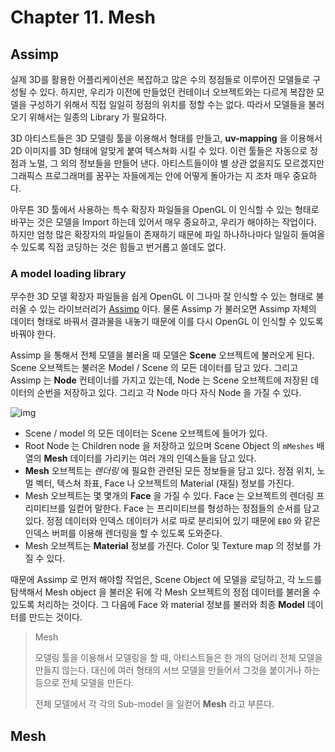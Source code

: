 # Chapter 11. Mesh

## Assimp

실제 3D를 활용한 어플리케이션은 복잡하고 많은 수의 정점들로 이루어진 모델들로 구성될 수 있다. 하지만, 우리가 이전에 만들었던 컨테이너 오브젝트와는 다르게 복잡한 모델을 구성하기 위해서 직접 일일히 정점의 위치를 정할 수는 없다. 따라서 모델들을 불러오기 위해서는 일종의 Library 가 필요하다.

3D 아티스트들은 3D 모델링 툴을 이용해서 형태를 만들고, **uv-mapping** 을 이용해서 2D 이미지를 3D 형태에 알맞게 붙여 텍스쳐화 시킬 수 있다. 이런 툴들은 자동으로 정점과 노멀, 그 외의 정보들을 만들어 낸다. 아티스트들이야 별 상관 없을지도 모르겠지만 그래픽스 프로그래머를 꿈꾸는 자들에게는 안에 어떻게 돌아가는 지 조차 매우 중요하다.

아무튼 3D 툴에서 사용하는 특수 확장자 파일들을 OpenGL 이 인식할 수 있는 형태로 바꾸는 것은 모델을 Import 하는데 있어서 매우 중요하고, 우리가 해야하는 작업이다. 하지만 엄청 많은 확장자의 파일들이 존재하기 때문에 파일 하나하나마다 일일히 들여올 수 있도록 직접 코딩하는 것은 힘들고 번거롭고 쓸데도 없다.

### A model loading library

무수한 3D 모델 확장자 파일들을 쉽게 OpenGL 이 그나마 잘 인식할 수 있는 형태로 불러올 수 있는 라이브러리가 [Assimp](http://assimp.sourceforge.net/) 이다. 물론 Assimp 가 불러오면 Assimp 자체의 데이터 형태로 바꿔서 결과물을 내놓기 때문에 이를 다시 OpenGL 이 인식할 수 있도록 바꿔야 한다.

Assimp 을 통해서 전체 모델을 불러올 때 모델은 **Scene** 오브젝트에 불러오게 된다. Scene 오브젝트는 불러온 Model / Scene 의 모든 데이터를 담고 있다. 그리고 Assimp 는 **Node** 컨테이너를 가지고 있는데, Node 는 Scene 오브젝트에 저장된 데이터의 순번을 저장하고 있다. 그리고 각 Node 마다 자식 Node 을 가질 수 있다.

![img](https://learnopengl.com/img/model_loading/assimp_structure.png)

* Scene / model 의 모든 데이터는 Scene 오브젝트에 들어가 있다.
* Root Node 는 Children node 을 저장하고 있으며 Scene Object 의 `mMeshes` 배열의 **Mesh** 데이터를 가리키는 여러 개의 인덱스들을 담고 있다.
* **Mesh** 오브젝트는 *렌더링* 에 필요한 관련된 모든 정보들을 담고 있다. 정점 위치, 노멀 벡터, 텍스쳐 좌표, Face 나 오브젝트의 Material (재질) 정보를 가진다.
* Mesh 오브젝트는 몇 몇개의 **Face** 을 가질 수 있다. Face 는 오브젝트의 렌더링 프리미티브를 일컫어 말한다. Face 는 프리미티브를 형성하는 정점들의 순서를 담고 있다. 정점 데이터와 인덱스 데이터가 서로 따로 분리되어 있기 때문에 `EBO` 와 같은 인덱스 버퍼를 이용해 렌더링을 할 수 있도록 도와준다.
* Mesh 오브젝트는 **Material** 정보를 가진다. Color 및 Texture map 의 정보를 가질 수 있다.

때문에 Assimp 로 먼저 해야할 작업은, Scene Object 에 모델을 로딩하고, 각 노드를 탐색해서 Mesh object 을 불러온 뒤에 각 Mesh 오브젝트의 정점 데이터를 불러올 수 있도록 처리하는 것이다. 그 다음에 Face 와 material 정보를 불러와 최종 **Model** 데이터를 만드는 것이다.

>Mesh
>
>모델링 툴을 이용해서 모델링을 할 때, 아티스트들은 한 개의 덩어리 전체 모델을 만들지 않는다. 대신에 여러 형태의 서브 모델을 만들어서 그것을 붙이거나 하는 등으로 전체 모델을 만든다.
>
>전체 모델에서 각 각의 Sub-model 을 일컫어 **Mesh** 라고 부른다.

## Mesh

